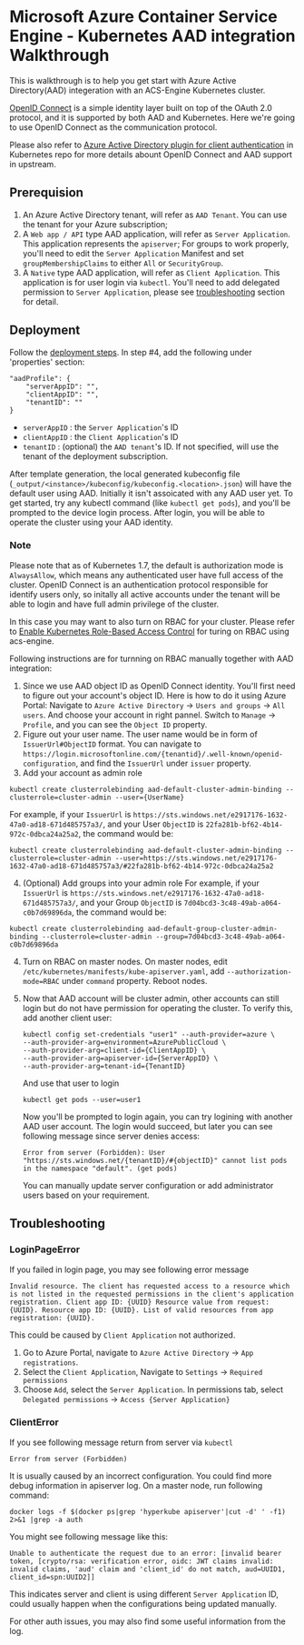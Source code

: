 # Microsoft Azure Container Service Engine - Kubernetes AAD integration Walkthrough

This is walkthrough is to help you get start with Azure Active Directory(AAD) integeration with an ACS-Engine Kubernetes cluster.

[OpenID Connect](http://openid.net/connect/) is a simple identity layer built on top of the OAuth 2.0 protocol, and it is supported by both AAD and Kubernetes. Here we're going to use OpenID Connect as the communication protocol.

Please also refer to [Azure Active Directory plugin for client authentication](https://github.com/kubernetes/kubernetes/blob/master/staging/src/k8s.io/client-go/plugin/pkg/client/auth/azure/README.md) in Kubernetes repo for more details abount OpenID Connect and AAD support in upstream.

## Prerequision
1. An Azure Active Directory tenant, will refer as `AAD Tenant`. You can use the tenant for your Azure subscription;
2. A `Web app / API` type AAD application, will refer as `Server Application`. This application represents the `apiserver`;  For groups to work properly, you'll need to edit the `Server Application` Manifest and set `groupMembershipClaims` to either `All` or `SecurityGroup`.
3. A `Native` type AAD application, will refer as `Client Application`. This application is for user login via `kubectl`. You'll need to add delegated permission to `Server Application`, please see [troubleshooting](#loginpageerror) section for detail.

## Deployment
Follow the [deployment steps](kubernetes.md#deployment). In step #4, add the following under 'properties' section:
```
"aadProfile": {
    "serverAppID": "",
    "clientAppID": "",
    "tenantID": ""
}
```

- `serverAppID`   : the `Server Application`'s ID
- `clientAppID`   : the `Client Application`'s ID
- `tenantID`      : (optional) the `AAD tenant`'s ID. If not specified, will use the tenant of the deployment subscription.

After template generation, the local generated kubeconfig file (`_output/<instance>/kubeconfig/kubeconfig.<location>.json`) will have the default user using AAD.
Initially it isn't assoicated with any AAD user yet. To get started, try any kubectl command (like `kubectl get pods`), and you'll be prompted to the device login process. After login, you will be able to operate the cluster using your AAD identity.

### Note
Please note that as of Kubernetes 1.7, the default is authorization mode is `AlwaysAllow`, which means any authenticated user have full access of the cluster.
OpenID Connect is an authentication protocol responsible for identify users only, so initally all active accounts under the tenant will be able to login and have full admin privilege of the cluster.

In this case you may want to also turn on RBAC for your cluster.
Please refer to [Enable Kubernetes Role-Based Access Control](features.md#optional-enable-kubernetes-role-based-access-control-rbac) for turing on RBAC using acs-engine.

Following instructions are for turnning on RBAC manually together with AAD integration:

1. Since we use AAD object ID as OpenID Connect identity.
    You'll first need to figure out your account's object ID. Here is how to do it using Azure Portal:
    Navigate to `Azure Active Directory` -> `Users and groups` -> `All users`. And choose your account in right pannel. Switch to `Manage` -> `Profile`, and you can see the `Object ID` property.
2. Figure out your user name. The user name would be in form of `IssuerUrl#ObjectID` format.
    You can navigate to `https://login.microsoftonline.com/{tenantid}/.well-known/openid-configuration`, and find the `IssuerUrl` under `issuer` property.
3. Add your account as admin role
```
kubectl create clusterrolebinding aad-default-cluster-admin-binding --clusterrole=cluster-admin --user={UserName}
```
For example, if your `IssuerUrl` is `https://sts.windows.net/e2917176-1632-47a0-ad18-671d485757a3/`, and your User `ObjectID` is `22fa281b-bf62-4b14-972c-0dbca24a25a2`, the command would be:
```
kubectl create clusterrolebinding aad-default-cluster-admin-binding --clusterrole=cluster-admin --user=https://sts.windows.net/e2917176-1632-47a0-ad18-671d485757a3/#22fa281b-bf62-4b14-972c-0dbca24a25a2
```
4. (Optional) Add groups into your admin role
For example, if your `IssuerUrl` is `https://sts.windows.net/e2917176-1632-47a0-ad18-671d485757a3/`, and your Group `ObjectID` is `7d04bcd3-3c48-49ab-a064-c0b7d69896da`, the command would be: 
```
kubectl create clusterrolebinding aad-default-group-cluster-admin-binding --clusterrole=cluster-admin --group=7d04bcd3-3c48-49ab-a064-c0b7d69896da
```

4. Turn on RBAC on master nodes.
    On master nodes, edit `/etc/kubernetes/manifests/kube-apiserver.yaml`, add `--authorization-mode=RBAC` under `command` property. Reboot nodes.
5. Now that AAD account will be cluster admin, other accounts can still login but do not have permission for operating the cluster.
    To verify this, add another client user:
    ```
    kubectl config set-credentials "user1" --auth-provider=azure \
    --auth-provider-arg=environment=AzurePublicCloud \
    --auth-provider-arg=client-id={ClientAppID} \
    --auth-provider-arg=apiserver-id={ServerAppID} \
    --auth-provider-arg=tenant-id={TenantID}
    ```

    And use that user to login
    ```
    kubectl get pods --user=user1
    ```
    Now you'll be prompted to login again, you can try logining with another AAD user account. 
    The login would succeed, but later you can see following message since server denies access:
    ```
    Error from server (Forbidden): User "https://sts.windows.net/{tenantID}/#{objectID}" cannot list pods in the namespace "default". (get pods)
    ```

    You can manually update server configuration or add administrator users based on your requirement.

## Troubleshooting

### LoginPageError
If you failed in login page, you may see following error message
```
Invalid resource. The client has requested access to a resource which is not listed in the requested permissions in the client's application registration. Client app ID: {UUID} Resource value from request: {UUID}. Resource app ID: {UUID}. List of valid resources from app registration: {UUID}.
```
This could be caused by `Client Application` not authorized.

1. Go to Azure Portal, navigate to `Azure Active Directory` -> `App registrations`.
2. Select the `Client Application`, Navigate to `Settings` -> `Required permissions`
3. Choose `Add`, select the `Server Application`. In permissions tab, select `Delegated permissions` -> `Access {Server Application}`

### ClientError
If you see following message return from server via `kubectl`
```
Error from server (Forbidden)
```

It is usually caused by an incorrect configuration. You could find more debug information in apiserver log. On a master node, run following command:
```
docker logs -f $(docker ps|grep 'hyperkube apiserver'|cut -d' ' -f1) 2>&1 |grep -a auth
```

You might see following message like this:
```
Unable to authenticate the request due to an error: [invalid bearer token, [crypto/rsa: verification error, oidc: JWT claims invalid: invalid claims, 'aud' claim and 'client_id' do not match, aud=UUID1, client_id=spn:UUID2]]
```
This indicates server and client is using different `Server Application` ID, could usually happen when the configurations being updated manually.

For other auth issues, you may also find some useful information from the log.

